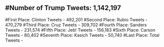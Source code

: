 #Number of Trump Tweets: 1,142,197
---
#First Place: Clinton Tweets - 492,201
#Second Place: Rubio Tweets - 470,279
#Third Place: Cruz Tweets - 309,702
#Fourth Place: Sanders Tweets - 231,574
#Fifth Place: Jeb! Tweets - 156,183
#Sixth Place: Carson Tweets - 80,402
#Seventh Place: Kasich Tweets - 50,740
#Last Place: Total Tweets -  

